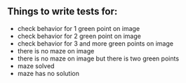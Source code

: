 ## Things to write tests for:
- check behavior for 1 green point on image
- check behavior for 2 green point on image
- check behavior for 3 and more green points on image
- there is no maze on image
- there is no maze on image but there is two green points
- maze solved
- maze has no solution